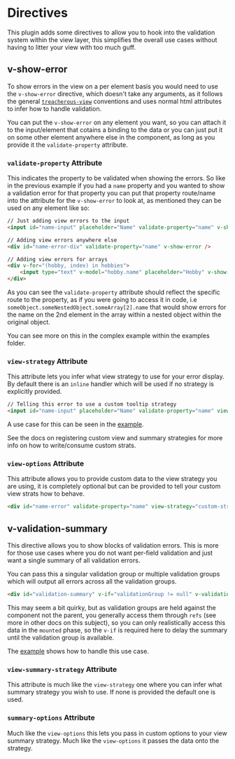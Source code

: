 # Directives

This plugin adds some directives to allow you to hook into the validation system within the view layer, this simplifies the overall use cases without having to litter your view with too much guff.

## v-show-error

To show errors in the view on a per element basis you would need to use the `v-show-error` directive, which doesn't take any arguments, as it follows the general [`treacherous-view`](https://github.com/grofit/treacherous-view) conventions and uses normal html attributes to infer how to handle validation.

You can put the `v-show-error` on any element you want, so you can attach it to the input/element that cotains a binding to the data or you can just put it on some other element anywhere else in the component, as long as you provide it the `validate-property` attribute.

### `validate-property` Attribute

This indicates the property to be validated when showing the errors. So like in the previous example if you had a `name` property and you wanted to show a validation error for that property you can put that property route/name into the attribute for the `v-show-error` to look at, as mentioned they can be used on any element like so:

```html
// Just adding view errors to the input
<input id="name-input" placeholder="Name" validate-property="name" v-show-error />

// Adding view errors anywhere else
<div id="name-error-div" validate-property="name" v-show-error />

// Adding view errors for arrays
<div v-for="(hobby, index) in hobbies">
    <input type="text" v-model="hobby.name" placeholder="Hobby" v-show-error v-bind:validate-property="'hobbies[' + index + '].name'" />
</div>
```

As you can see the `validate-property` attribute should reflect the specific route to the property, as if you were going to access it in code, i.e `someObject.someNestedObject.someArray[2].name` that would show errors for the name on the 2nd element in the array within a nested object within the original object.

You can see more on this in the complex example within the examples folder.

### `view-strategy` Attribute

This attribute lets you infer what view strategy to use for your error display. By default there is an `inline` handler which will be used if no strategy is explicitly provided.

```html
// Telling this error to use a custom tooltip strategy
<input id="name-input" placeholder="Name" validate-property="name" view-strategy="tooltip" v-show-error />
```

A use case for this can be seen in the [example](https://rawgit.com/grofit/treacherous-vue/master/example/app.html).

See the docs on registering custom view and summary strategies for more info on how to write/consume custom strats.

### `view-options` Attribute

This attribute allows you to provide custom data to the view strategy you are using, it is completely optional but can be provided to tell your custom view strats how to behave.

```html
<div id="name-error" validate-property="name" view-strategy="custom-strat" view-options="color: 'red', size: 12, foo: { bar: true }" v-show-error />
```

## v-validation-summary

This directive allows you to show blocks of validation errors. This is more for those use cases where you do not want per-field validation and just want a single summary of all validation errors.

You can pass this a singular validation group or multiple validation groups which will output all errors across all the validation groups.

```html
<div id="validation-summary" v-if="validationGroup != null" v-validation-summary="validationGroup"></div>
```

This may seem a bit quirky, but as validation groups are held against the component not the parent, you generally access them through `refs` (see more in other docs on this subject), so you can only realistically access this data in the `mounted` phase, so the `v-if` is required here to delay the summary until the validation group is available.

The [example](https://rawgit.com/grofit/treacherous-vue/master/example/app.html) shows how to handle this use case.

### `view-summary-strategy` Attribute

This attribute is much like the `view-strategy` one where you can infer what summary strategy you wish to use. If none is provided the default one is used.

### `summary-options` Attribute

Much like the `view-options` this lets you pass in custom options to your view summary strategy. Much like the `view-options` it passes the data onto the strategy.